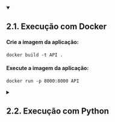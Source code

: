 <details open>
  <summary><h2>2.1. Execução com Docker</h3></summary>
  
  #### Crie a imagem da aplicação:
  
  ```
  docker build -t API .
  ```
  
  #### Execute a imagem da aplicação:
  
  ```
  docker run -p 8000:8000 API
  ```
  </details>

<details>
  <summary><h2>2.2. Execução com Python</h3></summary>
  
  #### Clone o repositório:
  
  ```
  git clone https://github.com/maaure/microblog.git
  ```
  
  #### Acesse o diretório gerado:
  
  ```
  cd microblog
  ```
  
  #### Crie um ambiente virtual:
  
  ```
  python -m venv venv
  ```
  
  #### Ative o ambiente virtual (Linux):
  
  ```
  . venv/bin/activate
  ```
  
  #### Ative o ambiente virtual (Windows):
  
  ```
  .\venv\Scripts\activate
  ```
  
  #### Instale as dependências:
  
  ```
  pip install -r requirements.txt
  ```
  
  #### Aplique as migrações:
  
  ```
  python manage.py migrate
  ```
  
  #### Execute a aplicação:
  
  ```
  python manage.py runserver
  ```
  
  #### Abra a aplicação no navegador:
  
  ```
  http://localhost:8000/api/doc/
  ```

</details>
